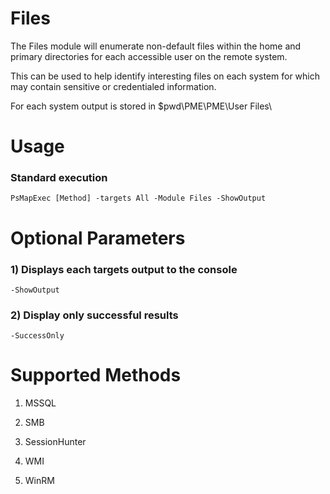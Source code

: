 # Files

The Files module will enumerate non-default files within the home and primary directories for each accessible user on the remote system.

This can be used to help identify interesting files on each system for which may contain sensitive or credentialed information.

For each system output is stored in $pwd\PME\PME\User Files\

# Usage

### Standard execution

    PsMapExec [Method] -targets All -Module Files -ShowOutput

# Optional Parameters

### 1) Displays each targets output to the console

    -ShowOutput

### 2) Display only successful results

    -SuccessOnly

# Supported Methods

1) MSSQL 

2) SMB 

3) SessionHunter

4) WMI 

5) WinRM
